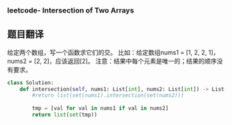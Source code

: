 ### leetcode- Intersection of Two Arrays

## 题目翻译

给定两个数组，写一个函数求它们的交。 
比如：给定数组nums1 = [1, 2, 2, 1]， nums2 = [2, 2]，应该返回[2]。 
注意：结果中每个元素是唯一的；结果的顺序没有要求。

```python
class Solution:
    def intersection(self, nums1: List[int], nums2: List[int]) -> List[int]:
        #return list(set(nums1).intersection(set(nums2)))
    
        tmp = [val for val in nums1 if val in nums2]
        return list(set(tmp))
```

